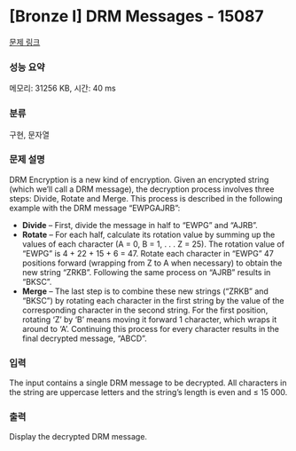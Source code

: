 # [Bronze I] DRM Messages - 15087 

[문제 링크](https://www.acmicpc.net/problem/15087) 

### 성능 요약

메모리: 31256 KB, 시간: 40 ms

### 분류

구현, 문자열

### 문제 설명

<p>DRM Encryption is a new kind of encryption. Given an encrypted string (which we’ll call a DRM message), the decryption process involves three steps: Divide, Rotate and Merge. This process is described in the following example with the DRM message “EWPGAJRB”:</p>

<ul>
	<li><strong>Divide</strong> – First, divide the message in half to “EWPG” and “AJRB”.</li>
	<li><strong>Rotate</strong> – For each half, calculate its rotation value by summing up the values of each character (A = 0, B = 1, . . . Z = 25). The rotation value of “EWPG” is 4 + 22 + 15 + 6 = 47. Rotate each character in “EWPG” 47 positions forward (wrapping from Z to A when necessary) to obtain the new string “ZRKB”. Following the same process on “AJRB” results in “BKSC”.</li>
	<li><strong>Merge</strong> – The last step is to combine these new strings (“ZRKB” and “BKSC”) by rotating each character in the first string by the value of the corresponding character in the second string. For the first position, rotating ‘Z’ by ‘B’ means moving it forward 1 character, which wraps it around to ‘A’. Continuing this process for every character results in the final decrypted message, “ABCD”.</li>
</ul>

### 입력 

 <p>The input contains a single DRM message to be decrypted. All characters in the string are uppercase letters and the string’s length is even and ≤ 15 000.</p>

### 출력 

 <p>Display the decrypted DRM message.</p>

